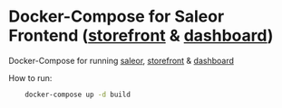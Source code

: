 # Docker-Compose for Saleor Frontend ([storefront](https://github.com/mirumee/saleor-storefront) & [dashboard](https://github.com/mirumee/saleor-dashboard))

Docker-Compose for running [saleor](https://github.com/mirumee/saleor), [storefront](https://github.com/mirumee/saleor-storefront) & [dashboard](https://github.com/mirumee/saleor-dashboard)

How to run:

```bash
    docker-compose up -d build
```

